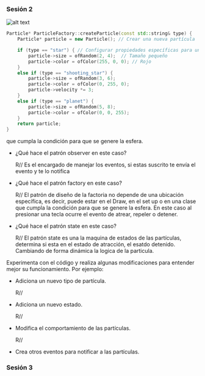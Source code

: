


### Sesión 2


![alt text](image.png)


```c++
Particle* ParticleFactory::createParticle(const std::string& type) { 
	Particle* particle = new Particle(); // Crear una nueva partícula

	if (type == "star") { // Configurar propiedades específicas para una estrella
		particle->size = ofRandom(2, 4);  // Tamaño pequeño
		particle->color = ofColor(255, 0, 0); // Rojo
    }
    else if (type == "shooting_star") {
        particle->size = ofRandom(3, 6);
        particle->color = ofColor(0, 255, 0);
        particle->velocity *= 3;
    }
    else if (type == "planet") {
        particle->size = ofRandom(5, 8);
        particle->color = ofColor(0, 0, 255);
    }
    return particle;
}

```

 que cumpla la condición para que se genere la esfera.





- ¿Qué hace el patrón observer en este caso?

    R// Es el encargado de manejar los eventos, si estas suscrito te envía el evento y te lo notifica 

- ¿Qué hace el patrón factory en este caso?

    R// El patrón de diseño de la factoria no depende de una ubicación específica, es decir, puede estar en el Draw, en el set up o en una clase que cumpla la condición para que se genere la esfera. En este caso al presionar una tecla ocurre el evento de atrear, repeler o detener.

- ¿Qué hace el patrón state en este caso?

    R// El patrón state es una la maquina de estados de las partículas, determina si esta en el estado de atracción, el esatdo detenido. Cambiando de forma dinámica la logica de la particula.


Experimenta con el código y realiza algunas modificaciones para entender mejor su funcionamiento. Por ejemplo:

- Adiciona un nuevo tipo de partícula.

    R//

- Adiciona un nuevo estado.

    R//

- Modifica el comportamiento de las partículas.

    R// 

- Crea otros eventos para notificar a las partículas.


### Sesión 3
